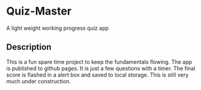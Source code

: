 # Quiz-Master

A light weight working progress quiz app

## Description

This is a fun spare time project to keep the fundamentals flowing.
The app is published to github pages. It is just a few questions with
a timer. The final score is flashed in a alert box and saved to local storage.
This is still very much under construction.
